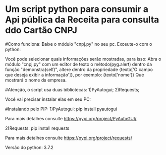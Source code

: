﻿# Um script python para consumir a Api pública da Receita para consulta ddo Cartão CNPJ

#Como funciona:
Baixe o módulo "cnpj.py" no seu pc.
Exceute-o com o python:

Você pode selecionar quais informações serão mostradas, para isso:
Abra o módulo "cnpj.py" com um editor de texto o método(pyg.alert)
dentro da função "demonstra(self)", altere dentro da propriedade
{texto['O campo que deseja exibir a informação']}, por exemplo:
{texto['nome']} Que mostrará o nome da empresa.

#Atenção, o script usa duas bibliotecas:
1)PyAutogui;
2)Requests;

Você vai precisar instalar elas em seu PC:

#Instalando pelo PIP:
1)PyAutogui:
pip install pyautogui

Para mais detalhes consulte https://pypi.org/project/PyAutoGUI/

2)Requests:
pip install requests

Para mais detalhes consulte https://pypi.org/project/requests/

Versão do python: 3.7.2

